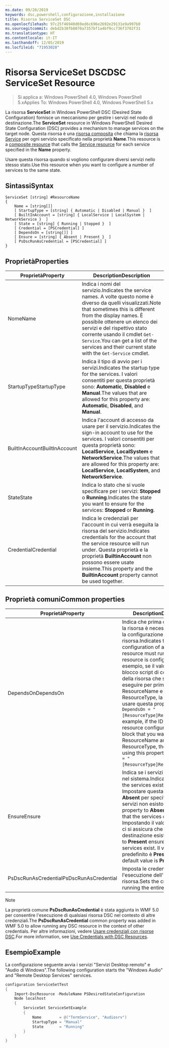 ```yaml
---
ms.date: 09/20/2019
keywords: dsc,powershell,configurazione,installazione
title: Risorsa ServiceSet DSC
ms.openlocfilehash: 97c25f46940d69ed6c696e2692e29131e9a997b0
ms.sourcegitcommit: debd2b38fb8070a7357bf1a4bf9cc736f3702f31
ms.translationtype: HT
ms.contentlocale: it-IT
ms.lasthandoff: 12/05/2019
ms.locfileid: "71953028"
---
```

# <a name="dsc-serviceset-resource"></a><span data-ttu-id="ef7bc-103">Risorsa ServiceSet DSC</span><span class="sxs-lookup"><span data-stu-id="ef7bc-103">DSC ServiceSet Resource</span></span>

> <span data-ttu-id="ef7bc-104">Si applica a: Windows PowerShell 4.0, Windows PowerShell 5.x</span><span class="sxs-lookup"><span data-stu-id="ef7bc-104">Applies To: Windows PowerShell 4.0, Windows PowerShell 5.x</span></span>

<span data-ttu-id="ef7bc-105">La risorsa **ServiceSet** in Windows PowerShell DSC (Desired State Configuration) fornisce un meccanismo per gestire i servizi nel nodo di destinazione.</span><span class="sxs-lookup"><span data-stu-id="ef7bc-105">The **ServiceSet** resource in Windows PowerShell Desired State Configuration (DSC) provides a mechanism to manage services on the target node.</span></span> <span data-ttu-id="ef7bc-106">Questa risorsa è una [risorsa composita](../../../resources/authoringResourceComposite.md) che chiama la [risorsa Service](serviceResource.md) per ogni servizio specificato nella proprietà **Name**.</span><span class="sxs-lookup"><span data-stu-id="ef7bc-106">This resource is a [composite resource](../../../resources/authoringResourceComposite.md) that calls the [Service resource](serviceResource.md) for each service specified in the **Name** property.</span></span>

<span data-ttu-id="ef7bc-107">Usare questa risorsa quando si vogliono configurare diversi servizi nello stesso stato.</span><span class="sxs-lookup"><span data-stu-id="ef7bc-107">Use this resource when you want to configure a number of services to the same state.</span></span>

## <a name="syntax"></a><span data-ttu-id="ef7bc-108">Sintassi</span><span class="sxs-lookup"><span data-stu-id="ef7bc-108">Syntax</span></span>

```Syntax
ServiceSet [string] #ResourceName
{
    Name = [string[]]
    [ StartupType = [string] { Automatic | Disabled | Manual }  ]
    [ BuiltInAccount = [string] { LocalService | LocalSystem | NetworkService }  ]
    [ State = [string] { Running | Stopped }  ]
    [ Credential = [PSCredential] ]
    [ DependsOn = [string[]] ]
    [ Ensure = [string] { Absent | Present }  ]
    [ PsDscRunAsCredential = [PSCredential] ]
}
```

## <a name="properties"></a><span data-ttu-id="ef7bc-109">Proprietà</span><span class="sxs-lookup"><span data-stu-id="ef7bc-109">Properties</span></span>

|<span data-ttu-id="ef7bc-110">Proprietà</span><span class="sxs-lookup"><span data-stu-id="ef7bc-110">Property</span></span> |<span data-ttu-id="ef7bc-111">Description</span><span class="sxs-lookup"><span data-stu-id="ef7bc-111">Description</span></span> |
|---|---|
|<span data-ttu-id="ef7bc-112">Nome</span><span class="sxs-lookup"><span data-stu-id="ef7bc-112">Name</span></span> |<span data-ttu-id="ef7bc-113">Indica i nomi del servizio.</span><span class="sxs-lookup"><span data-stu-id="ef7bc-113">Indicates the service names.</span></span> <span data-ttu-id="ef7bc-114">A volte questo nome è diverso da quelli visualizzati.</span><span class="sxs-lookup"><span data-stu-id="ef7bc-114">Note that sometimes this is different from the display names.</span></span> <span data-ttu-id="ef7bc-115">È possibile ottenere un elenco dei servizi e del rispettivo stato corrente usando il cmdlet `Get-Service`.</span><span class="sxs-lookup"><span data-stu-id="ef7bc-115">You can get a list of the services and their current state with the `Get-Service` cmdlet.</span></span> |
|<span data-ttu-id="ef7bc-116">StartupType</span><span class="sxs-lookup"><span data-stu-id="ef7bc-116">StartupType</span></span> |<span data-ttu-id="ef7bc-117">Indica il tipo di avvio per i servizi.</span><span class="sxs-lookup"><span data-stu-id="ef7bc-117">Indicates the startup type for the services.</span></span> <span data-ttu-id="ef7bc-118">I valori consentiti per questa proprietà sono: **Automatic**, **Disabled** e **Manual**.</span><span class="sxs-lookup"><span data-stu-id="ef7bc-118">The values that are allowed for this property are: **Automatic**, **Disabled**, and **Manual**.</span></span> |
|<span data-ttu-id="ef7bc-119">BuiltInAccount</span><span class="sxs-lookup"><span data-stu-id="ef7bc-119">BuiltInAccount</span></span> |<span data-ttu-id="ef7bc-120">Indica l'account di accesso da usare per il servizio.</span><span class="sxs-lookup"><span data-stu-id="ef7bc-120">Indicates the sign-in account to use for the services.</span></span> <span data-ttu-id="ef7bc-121">I valori consentiti per questa proprietà sono: **LocalService**, **LocalSystem** e **NetworkService**.</span><span class="sxs-lookup"><span data-stu-id="ef7bc-121">The values that are allowed for this property are: **LocalService**, **LocalSystem**, and **NetworkService**.</span></span> |
|<span data-ttu-id="ef7bc-122">State</span><span class="sxs-lookup"><span data-stu-id="ef7bc-122">State</span></span> |<span data-ttu-id="ef7bc-123">Indica lo stato che si vuole specificare per i servizi: **Stopped** o **Running**.</span><span class="sxs-lookup"><span data-stu-id="ef7bc-123">Indicates the state you want to ensure for the services: **Stopped** or **Running**.</span></span> |
|<span data-ttu-id="ef7bc-124">Credential</span><span class="sxs-lookup"><span data-stu-id="ef7bc-124">Credential</span></span> |<span data-ttu-id="ef7bc-125">Indica le credenziali per l'account in cui verrà eseguita la risorsa del servizio.</span><span class="sxs-lookup"><span data-stu-id="ef7bc-125">Indicates credentials for the account that the service resource will run under.</span></span> <span data-ttu-id="ef7bc-126">Questa proprietà e la proprietà **BuiltinAccount** non possono essere usate insieme.</span><span class="sxs-lookup"><span data-stu-id="ef7bc-126">This property and the **BuiltinAccount** property cannot be used together.</span></span> |

## <a name="common-properties"></a><span data-ttu-id="ef7bc-127">Proprietà comuni</span><span class="sxs-lookup"><span data-stu-id="ef7bc-127">Common properties</span></span>

|<span data-ttu-id="ef7bc-128">Proprietà</span><span class="sxs-lookup"><span data-stu-id="ef7bc-128">Property</span></span> |<span data-ttu-id="ef7bc-129">Description</span><span class="sxs-lookup"><span data-stu-id="ef7bc-129">Description</span></span> |
|---|---|
|<span data-ttu-id="ef7bc-130">DependsOn</span><span class="sxs-lookup"><span data-stu-id="ef7bc-130">DependsOn</span></span> |<span data-ttu-id="ef7bc-131">Indica che prima di configurare la risorsa è necessario eseguire la configurazione di un'altra risorsa.</span><span class="sxs-lookup"><span data-stu-id="ef7bc-131">Indicates that the configuration of another resource must run before this resource is configured.</span></span> <span data-ttu-id="ef7bc-132">Ad esempio, se il valore di ID del blocco script di configurazione della risorsa che si vuole eseguire per primo è ResourceName e il tipo è ResourceType, la sintassi per usare questa proprietà è `DependsOn = "[ResourceType]ResourceName"`.</span><span class="sxs-lookup"><span data-stu-id="ef7bc-132">For example, if the ID of the resource configuration script block that you want to run first is ResourceName and its type is ResourceType, the syntax for using this property is `DependsOn = "[ResourceType]ResourceName"`.</span></span> |
|<span data-ttu-id="ef7bc-133">Ensure</span><span class="sxs-lookup"><span data-stu-id="ef7bc-133">Ensure</span></span> |<span data-ttu-id="ef7bc-134">Indica se i servizi sono presenti nel sistema.</span><span class="sxs-lookup"><span data-stu-id="ef7bc-134">Indicates whether the services exist on the system.</span></span> <span data-ttu-id="ef7bc-135">Impostare questa proprietà su **Absent** per specificare che i servizi non esistono.</span><span class="sxs-lookup"><span data-stu-id="ef7bc-135">Set this property to **Absent** to ensure that the services do not exist.</span></span> <span data-ttu-id="ef7bc-136">Impostando il valore su **Present** ci si assicura che i servizi di destinazione esistano.</span><span class="sxs-lookup"><span data-stu-id="ef7bc-136">Setting it to **Present** ensures that target services exist.</span></span> <span data-ttu-id="ef7bc-137">Il valore predefinito è **Present**.</span><span class="sxs-lookup"><span data-stu-id="ef7bc-137">The default value is **Present**.</span></span> |
|<span data-ttu-id="ef7bc-138">PsDscRunAsCredential</span><span class="sxs-lookup"><span data-stu-id="ef7bc-138">PsDscRunAsCredential</span></span> |<span data-ttu-id="ef7bc-139">Imposta le credenziali per l'esecuzione dell'intera risorsa.</span><span class="sxs-lookup"><span data-stu-id="ef7bc-139">Sets the credential for running the entire resource as.</span></span> |

> [!NOTE]
> <span data-ttu-id="ef7bc-140">La proprietà comune **PsDscRunAsCredential** è stata aggiunta in WMF 5.0 per consentire l'esecuzione di qualsiasi risorsa DSC nel contesto di altre credenziali.</span><span class="sxs-lookup"><span data-stu-id="ef7bc-140">The **PsDscRunAsCredential** common property was added in WMF 5.0 to allow running any DSC resource in the context of other credentials.</span></span> <span data-ttu-id="ef7bc-141">Per altre informazioni, vedere [Usare credenziali con risorse DSC](../../../configurations/runasuser.md).</span><span class="sxs-lookup"><span data-stu-id="ef7bc-141">For more information, see [Use Credentials with DSC Resources](../../../configurations/runasuser.md).</span></span>

## <a name="example"></a><span data-ttu-id="ef7bc-142">Esempio</span><span class="sxs-lookup"><span data-stu-id="ef7bc-142">Example</span></span>

<span data-ttu-id="ef7bc-143">La configurazione seguente avvia i servizi "Servizi Desktop remoto" e "Audio di Windows".</span><span class="sxs-lookup"><span data-stu-id="ef7bc-143">The following configuration starts the "Windows Audio" and "Remote Desktop Services" services.</span></span>

```powershell
configuration ServiceSetTest
{
    Import-DscResource -ModuleName PSDesiredStateConfiguration
    Node localhost
    {
        ServiceSet ServiceSetExample
        {
            Name        = @("TermService", "Audiosrv")
            StartupType = "Manual"
            State       = "Running"
        }
    }
}
```